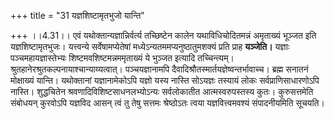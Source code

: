 +++
title = "31 यज्ञशिष्टामृतभुजो यान्ति"

+++
।।4.31।। एवं यथोक्तान्यज्ञान्निर्वर्त्य तच्छिष्टेन कालेन
यथाविधिचोदितमन्नं अमृताख्यं भूञ्जत इति यज्ञशिष्टामृतभुजः। यत्त्वन्ये
सर्वेषामप्येतेषां मध्येऽन्यतममप्यनुष्ठातुमशक्यं प्रति प्राह **यञ्जेति।**
यज्ञाः पञ्चमहायज्ञास्तेभ्यः शिष्टमवशिष्टमन्नममृताख्यं ये भुञ्जत इत्यादि
तच्चिन्त्यम्। श्रुतहानेरश्रुतकल्पनायाश्चान्याय्यत्वात्। पञ्चयज्ञानामपि
दैवादिश्रौतस्मार्तयज्ञेष्वन्तर्भावाच्च। ब्रह्म सनातनं मोक्षाख्यं यान्ति।
यथोक्तानां यज्ञानामेकोऽपि यज्ञो यस्य नास्ति सोऽयज्ञः तस्यायं लोकः
सर्वप्राणिसाधारणोऽपि नास्ति। शुद्धचितेन श्रवणादिविशिष्टसाधनलभ्योऽन्यः
सर्वलोकातीत आत्मस्वरुपस्तस्य कुतः। कुरुसत्तमेति संबोधयन् कुरवोऽपि
यज्ञविद आसन् त्वं तु तेषु सत्तमः श्रेष्ठोऽतः त्वया यज्ञवित्त्वमवश्यं
संपादनीयमिति सूचयति।
